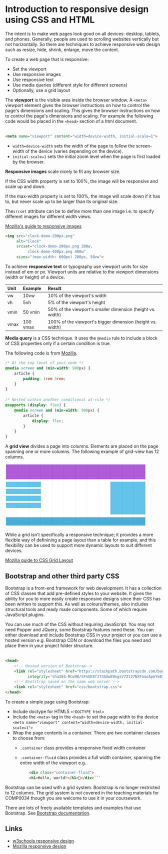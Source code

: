 # Introduction to responsive design using CSS and HTML

The intent is to make web pages look good on all devices: desktop, tablets, and phones. Generally, people are used to
scrolling websites vertically but not horizontally. So there are techniques to achieve responsive web design such as
resize, hide, shrink, enlarge, move the content.

To create a web page that is responsive:

- Set the viewport
- Use responsive images
- Use responsive text
- Use media queries (different style for different screens)
- Optionally, use a grid layout

The **viewport** is the visible area inside the browser window. A `<meta>` viewport element gives the browser
instructions on how to control the page's dimensions and scaling. This gives the browser instructions on how to control
the page's dimensions and scaling. For example the following code would be placed in the `<head>` section of a html
document.

```html

<meta name="viewport" content="width=device-width, initial-scale=1">
```

- `width=device-width` sets the width of the page to follow the screen-width of the device (varies depending on the
  device).
- `initial-scale=1` sets the initial zoom level when the page is first loaded by the browser.

**Responsive images** scale nicely to fit any browser size.

If the CSS width property is set to 100%, the image will be responsive and scale up and down.

If the max-width property is set to 100%, the image will scale down if it has to, but never scale up to be larger than
its original size.

The`srcset` attribute can be to define more than one image i.e. to specify different images for different width views.

[Mozilla's guide to responsive images](https://developer.mozilla.org/en-US/docs/Learn/HTML/Multimedia_and_embedding/Responsive_images)

```html
<img src="clock-demo-200px.png"
     alt="Clock"
     srcset="clock-demo-200px.png 200w,
          clock-demo-400px.png 400w"
     sizes="(max-width: 600px) 200px, 50vw">
```

To achieve **responsive text** or typography use viewport units for size instead of em or px. Viewport units are
relative to the viewport dimensions (width or height) of a device.

| Unit | Example  | Result                                                     |
|:-----|:---------|:-----------------------------------------------------------|
| vw   | 10vw     | 10% of the viewport's width                                |
| vh   | 5vh      | 5% of the viewport's height                                |
| vmin | 50 vmin  | 50% of the viewport's smaller dimension (height vs. width) |
| vmax | 100 vmax | 100% of the viewport's bigger dimension (height vs. width) |

**Media query** is a CSS technique. It uses the `@media` rule to include a block of CSS properties only if a certain
condition is true.

The following code is from [Mozilla](https://developer.mozilla.org/en-US/docs/Web/CSS/@media).

```css
/* At the top level of your code */
@media screen and (min-width: 900px) {
    article {
        padding: 1rem 3rem;
    }
}

/* Nested within another conditional at-rule */
@supports (display: flex) {
    @media screen and (min-width: 900px) {
        article {
            display: flex;
        }
    }
}
```

A **grid view** divides a page into columns. Elements are placed on the page spanning one or more columns. The following
example of grid-view has 12 columns.

![Grid view](img/grid.png)

While a grid isn't specifically a responsive technique; it provides a more flexible way of definining a page layout than
a table for example, and this flexibility can be used to support more dynamic layouts to suit different devices.

[Mozilla guide to CSS Grid Layout](https://developer.mozilla.org/en-US/docs/Web/CSS/CSS_Grid_Layout)

## Bootstrap and other third party CSS

Bootstrap is a front-end framework for web development. It has a collection of CSS classes that add pre-defined styles
to your website. It gives the ability for you to more easily create responsive designs since their CSS has been written
to support this. As well as colours/themes, also includes structural tools and ready made components. Some of which
require JavaScript plugins.

You can use much of the CSS without requiring JavaScript. You may not need Popper and JQuery, some Bootstrap features
need these. You can either download and include Bootstrap CSS in your project or you can use a hosted version e.g.
Bootstrap CDN or download the files you need and place them in your project folder structure.

```html

<head>
    <!-- Hosted version of Bootstrap-->
    <link rel="stylesheet" href="https://stackpath.bootstrapcdn.com/bootstrap/4.1.3/css/bootstrap.min.css"
          integrity="sha384-MCw98/SFnGE8fJT3GXwEOngsV7Zt27NXFoaoApmYm81iuXoPkFOJwJ8ERdknLPMO" crossorigin="anonymous">
    <!-- Bootstrap saved on the same web server -->
    <link rel="stylesheet" href="css/bootstrap.css">
</head>

```

To create a simple page using Bootstrap:

- Include doctype for HTML5 `<!DOCTYPE html>`
- Include the `<meta>` tag in the `<head>` to set the page width to the device
  `<meta name="viewport" content="width=device-width, initial-scale=1">`
- Wrap the page contents in a container. There are two container classes to choose from:
  - `.container` class provides a responsive fixed width container
  - `.container-fluid` class provides a full width container, spanning the entire width of the viewport e.g.

      ```html
          <div class="container-fluid">
          <h1>Hello, world!</h1></div>```

Bootstrap can be used with a grid system. Bootstrap is no longer restricted to 12
columns. The grid system is not covered in the teaching materials for COMP0034 though you are welcome to use it in your coursework.

There are lots of freely available templates and examples that use Bootstrap. See [Bootstrap documentation](http://getbootstrap.com/docs).

## Links

- [w3schools responsive design](https://www.w3schools.com/css/css_rwd_intro.asp)
- [Mozilla responsive design](https://developer.mozilla.org/en-US/docs/Learn/CSS/CSS_layout/Responsive_Design)
